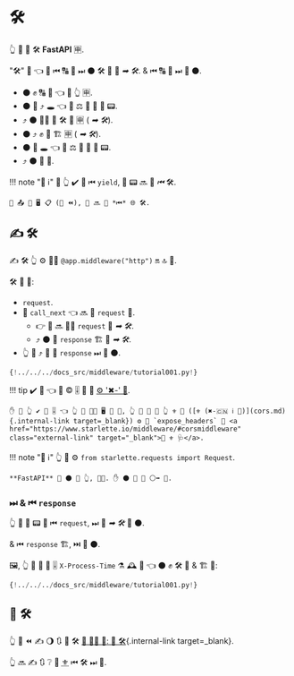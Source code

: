 # 🛠

👆 💪 🚮 🛠 **FastAPI** 🈸.

"🛠" 🔢 👈 👷 ⏮ 🔠 **📨** ⏭ ⚫️ 🛠 🙆 🎯 *➡ 🛠*. &amp; ⏮ 🔠 **📨** ⏭ 🛬 ⚫️.

* ⚫️ ✊ 🔠 **📨** 👈 👟 👆 🈸.
* ⚫️ 💪 ⤴ 🕳 👈 **📨** ⚖️ 🏃 🙆 💪 📟.
* ⤴ ⚫️ 🚶‍♀️ **📨** 🛠 🎂 🈸 ( *➡ 🛠*).
* ⚫️ ⤴ ✊ **📨** 🏗 🈸 ( *➡ 🛠*).
* ⚫️ 💪 🕳 👈 **📨** ⚖️ 🏃 🙆 💪 📟.
* ⤴ ⚫️ 📨 **📨**.

!!! note "📡 ℹ"
    🚥 👆 ✔️ 🔗 ⏮ `yield`, 🚪 📟 🔜 🏃 *⏮* 🛠.

    🚥 📤 🙆 🖥 📋 (📄 ⏪), 👫 🔜 🏃 *⏮* 🌐 🛠.

## ✍ 🛠

✍ 🛠 👆 ⚙️ 👨‍🎨 `@app.middleware("http")` 🔛 🔝 🔢.

🛠 🔢 📨:

*  `request`.
* 🔢 `call_next` 👈 🔜 📨 `request` 🔢.
    * 👉 🔢 🔜 🚶‍♀️ `request` 🔗 *➡ 🛠*.
    * ⤴ ⚫️ 📨 `response` 🏗 🔗 *➡ 🛠*.
* 👆 💪 ⤴ 🔀 🌅 `response` ⏭ 🛬 ⚫️.

```Python hl_lines="8-9  11  14"
{!../../../docs_src/middleware/tutorial001.py!}
```

!!! tip
    ✔️ 🤯 👈 🛃 © 🎚 💪 🚮 <a href="https://developer.mozilla.org/en-US/docs/Web/HTTP/Headers" class="external-link" target="_blank">⚙️ '✖-' 🔡</a>.

    ✋️ 🚥 👆 ✔️ 🛃 🎚 👈 👆 💚 👩‍💻 🖥 💪 👀, 👆 💪 🚮 👫 👆 ⚜ 📳 ([⚜ (✖️-🇨🇳 ℹ 🤝)](cors.md){.internal-link target=_blank}) ⚙️ 🔢 `expose_headers` 📄 <a href="https://www.starlette.io/middleware/#corsmiddleware" class="external-link" target="_blank">💃 ⚜ 🩺</a>.

!!! note "📡 ℹ"
    👆 💪 ⚙️ `from starlette.requests import Request`.

    **FastAPI** 🚚 ⚫️ 🏪 👆, 👩‍💻. ✋️ ⚫️ 👟 🔗 ⚪️➡️ 💃.

### ⏭ &amp; ⏮ `response`

👆 💪 🚮 📟 🏃 ⏮ `request`, ⏭ 🙆 *➡ 🛠* 📨 ⚫️.

&amp; ⏮ `response` 🏗, ⏭ 🛬 ⚫️.

🖼, 👆 💪 🚮 🛃 🎚 `X-Process-Time` ⚗ 🕰 🥈 👈 ⚫️ ✊ 🛠 📨 &amp; 🏗 📨:

```Python hl_lines="10  12-13"
{!../../../docs_src/middleware/tutorial001.py!}
```

## 🎏 🛠

👆 💪 ⏪ ✍ 🌖 🔃 🎏 🛠 [🏧 👩‍💻 🦮: 🏧 🛠](../advanced/middleware.md){.internal-link target=_blank}.

👆 🔜 ✍ 🔃 ❔ 🍵 <abbr title="Cross-Origin Resource Sharing">⚜</abbr> ⏮ 🛠 ⏭ 📄.
